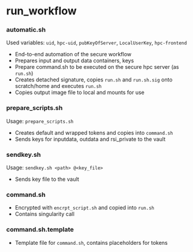 # run_workflow

### automatic.sh
Used variables: `uid`, `hpc-uid`, `pubKeyOfServer`, `LocalUserKey`, `hpc-frontend`
- End-to-end automation of the secure workflow
- Prepares input and output data containers, keys
- Prepare command.sh to be executed on the secure hpc server (as `run.sh`) 
- Creates detached signature, copies `run.sh` and `run.sh.sig` onto scratch/home and executes `run.sh` 
- Copies output image file to local and mounts for use

### prepare_scripts.sh
Usage: `prepare_scripts.sh`
- Creates default and wrapped tokens and copies into `command.sh`
- Sends keys for inputdata, outdata and rsi_private to the vault 

### sendkey.sh
Usage: `sendkey.sh <path> @<key_file>`
- Sends key file to the vault 

### command.sh
- Encrypted with `encrpt_script.sh` and copied into `run.sh`
- Contains singularity call

### command.sh.template
- Template file for `command.sh`, contains placeholders for tokens
